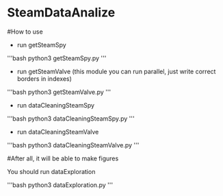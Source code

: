 # SteamDataAnalize
#How to use

- run getSteamSpy

'''bash
python3 getSteamSpy.py
'''

- run getSteamValve (this module you can run parallel, just write correct borders in indexes)

'''bash
python3 getSteamValve.py
'''

- run dataCleaningSteamSpy

'''bash
python3 dataCleaningSteamSpy.py
'''

- run dataCleaningSteamValve

'''bash
python3 dataCleaningSteamValve.py
'''

#After all, it will be able to make figures

You should run dataExploration

'''bash
python3 dataExploration.py
'''
